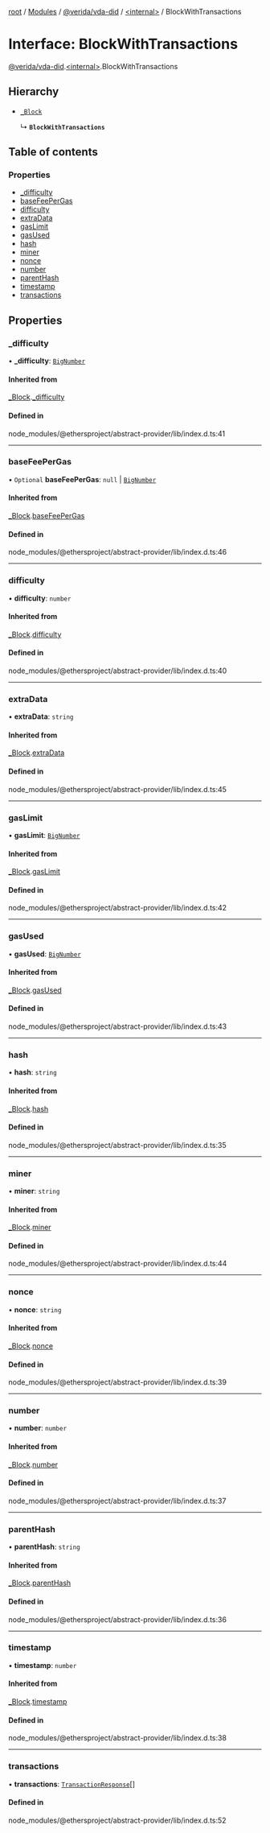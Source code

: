 [root](../README.md) / [Modules](../modules.md) / [@verida/vda-did](../modules/verida_vda_did.md) / [<internal\>](../modules/verida_vda_did._internal_.md) / BlockWithTransactions

# Interface: BlockWithTransactions

[@verida/vda-did](../modules/verida_vda_did.md).[<internal\>](../modules/verida_vda_did._internal_.md).BlockWithTransactions

## Hierarchy

- [`_Block`](verida_vda_did._internal_._Block.md)

  ↳ **`BlockWithTransactions`**

## Table of contents

### Properties

- [\_difficulty](verida_vda_did._internal_.BlockWithTransactions.md#_difficulty)
- [baseFeePerGas](verida_vda_did._internal_.BlockWithTransactions.md#basefeepergas)
- [difficulty](verida_vda_did._internal_.BlockWithTransactions.md#difficulty)
- [extraData](verida_vda_did._internal_.BlockWithTransactions.md#extradata)
- [gasLimit](verida_vda_did._internal_.BlockWithTransactions.md#gaslimit)
- [gasUsed](verida_vda_did._internal_.BlockWithTransactions.md#gasused)
- [hash](verida_vda_did._internal_.BlockWithTransactions.md#hash)
- [miner](verida_vda_did._internal_.BlockWithTransactions.md#miner)
- [nonce](verida_vda_did._internal_.BlockWithTransactions.md#nonce)
- [number](verida_vda_did._internal_.BlockWithTransactions.md#number)
- [parentHash](verida_vda_did._internal_.BlockWithTransactions.md#parenthash)
- [timestamp](verida_vda_did._internal_.BlockWithTransactions.md#timestamp)
- [transactions](verida_vda_did._internal_.BlockWithTransactions.md#transactions)

## Properties

### \_difficulty

• **\_difficulty**: [`BigNumber`](../classes/verida_vda_did._internal_.BigNumber.md)

#### Inherited from

[_Block](verida_vda_did._internal_._Block.md).[_difficulty](verida_vda_did._internal_._Block.md#_difficulty)

#### Defined in

node_modules/@ethersproject/abstract-provider/lib/index.d.ts:41

___

### baseFeePerGas

• `Optional` **baseFeePerGas**: ``null`` \| [`BigNumber`](../classes/verida_vda_did._internal_.BigNumber.md)

#### Inherited from

[_Block](verida_vda_did._internal_._Block.md).[baseFeePerGas](verida_vda_did._internal_._Block.md#basefeepergas)

#### Defined in

node_modules/@ethersproject/abstract-provider/lib/index.d.ts:46

___

### difficulty

• **difficulty**: `number`

#### Inherited from

[_Block](verida_vda_did._internal_._Block.md).[difficulty](verida_vda_did._internal_._Block.md#difficulty)

#### Defined in

node_modules/@ethersproject/abstract-provider/lib/index.d.ts:40

___

### extraData

• **extraData**: `string`

#### Inherited from

[_Block](verida_vda_did._internal_._Block.md).[extraData](verida_vda_did._internal_._Block.md#extradata)

#### Defined in

node_modules/@ethersproject/abstract-provider/lib/index.d.ts:45

___

### gasLimit

• **gasLimit**: [`BigNumber`](../classes/verida_vda_did._internal_.BigNumber.md)

#### Inherited from

[_Block](verida_vda_did._internal_._Block.md).[gasLimit](verida_vda_did._internal_._Block.md#gaslimit)

#### Defined in

node_modules/@ethersproject/abstract-provider/lib/index.d.ts:42

___

### gasUsed

• **gasUsed**: [`BigNumber`](../classes/verida_vda_did._internal_.BigNumber.md)

#### Inherited from

[_Block](verida_vda_did._internal_._Block.md).[gasUsed](verida_vda_did._internal_._Block.md#gasused)

#### Defined in

node_modules/@ethersproject/abstract-provider/lib/index.d.ts:43

___

### hash

• **hash**: `string`

#### Inherited from

[_Block](verida_vda_did._internal_._Block.md).[hash](verida_vda_did._internal_._Block.md#hash)

#### Defined in

node_modules/@ethersproject/abstract-provider/lib/index.d.ts:35

___

### miner

• **miner**: `string`

#### Inherited from

[_Block](verida_vda_did._internal_._Block.md).[miner](verida_vda_did._internal_._Block.md#miner)

#### Defined in

node_modules/@ethersproject/abstract-provider/lib/index.d.ts:44

___

### nonce

• **nonce**: `string`

#### Inherited from

[_Block](verida_vda_did._internal_._Block.md).[nonce](verida_vda_did._internal_._Block.md#nonce)

#### Defined in

node_modules/@ethersproject/abstract-provider/lib/index.d.ts:39

___

### number

• **number**: `number`

#### Inherited from

[_Block](verida_vda_did._internal_._Block.md).[number](verida_vda_did._internal_._Block.md#number)

#### Defined in

node_modules/@ethersproject/abstract-provider/lib/index.d.ts:37

___

### parentHash

• **parentHash**: `string`

#### Inherited from

[_Block](verida_vda_did._internal_._Block.md).[parentHash](verida_vda_did._internal_._Block.md#parenthash)

#### Defined in

node_modules/@ethersproject/abstract-provider/lib/index.d.ts:36

___

### timestamp

• **timestamp**: `number`

#### Inherited from

[_Block](verida_vda_did._internal_._Block.md).[timestamp](verida_vda_did._internal_._Block.md#timestamp)

#### Defined in

node_modules/@ethersproject/abstract-provider/lib/index.d.ts:38

___

### transactions

• **transactions**: [`TransactionResponse`](verida_vda_did._internal_.TransactionResponse.md)[]

#### Defined in

node_modules/@ethersproject/abstract-provider/lib/index.d.ts:52
